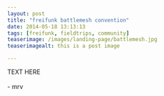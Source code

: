 ```yaml
---
layout: post
title: "freifunk battlemesh convention"
date: 2014-05-18 13:13:13
tags: [freifunk, fieldtrips, community] 
teaserimage: /images/landing-page/battlemesh.jpg
teaserimagealt: this is a post image

---
```


<div class="container">
	<div class="row">
		<div class="col-md-9">
			<div class="posts">
				<div class="caption margin-bottom">
					<p>
TEXT HERE
<br><br>
- mrv
					</p>
				</div>
			</div>
		</div>
	</div>
</div>






